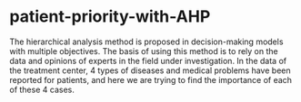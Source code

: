 # patient-priority-with-AHP
The hierarchical analysis method is proposed in decision-making models with multiple objectives. The basis of using this method is to rely on the data and opinions of experts in the field under investigation. In the data of the treatment center, 4 types of diseases and medical problems have been reported for patients, and here we are trying to find the importance of each of these 4 cases.

